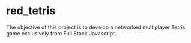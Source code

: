 # red_tetris
The objective of this project is to develop a networked multiplayer Tetris game exclusively from Full Stack Javascript.
